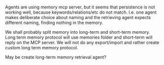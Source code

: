 Agents are using memory mcp server, but it seems that persistence is not working well, because keywords/relations/etc do not match. I.e. one agent makes deliberate choice about naming and the retrieving agent expects different naming, finding nothing in the memory.

We shall probably split memory into long-term and short-term memory. Long term memory protocol will use memories folder and short-term will reply on the MCP server. We will not do any export/import and rather create custom long term memory protocol.

May be create long-term memory retrieval agent?